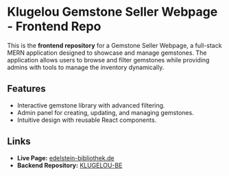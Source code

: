 # Klugelou Gemstone Seller Webpage - Frontend Repo 

This is the **frontend repository** for a Gemstone Seller Webpage, a full-stack MERN application designed to showcase and manage gemstones. The application allows users to browse and filter gemstones while providing admins with tools to manage the inventory dynamically.  

## Features  
- Interactive gemstone library with advanced filtering.  
- Admin panel for creating, updating, and managing gemstones.  
- Intuitive design with reusable React components.  

## Links  
- **Live Page:** [edelstein-bibliothek.de](https://edelstein-bibliothek.de/)  
- **Backend Repository:** [KLUGELOU-BE](https://github.com/SebSchoeneberger/KLUGELOU-BE)  
